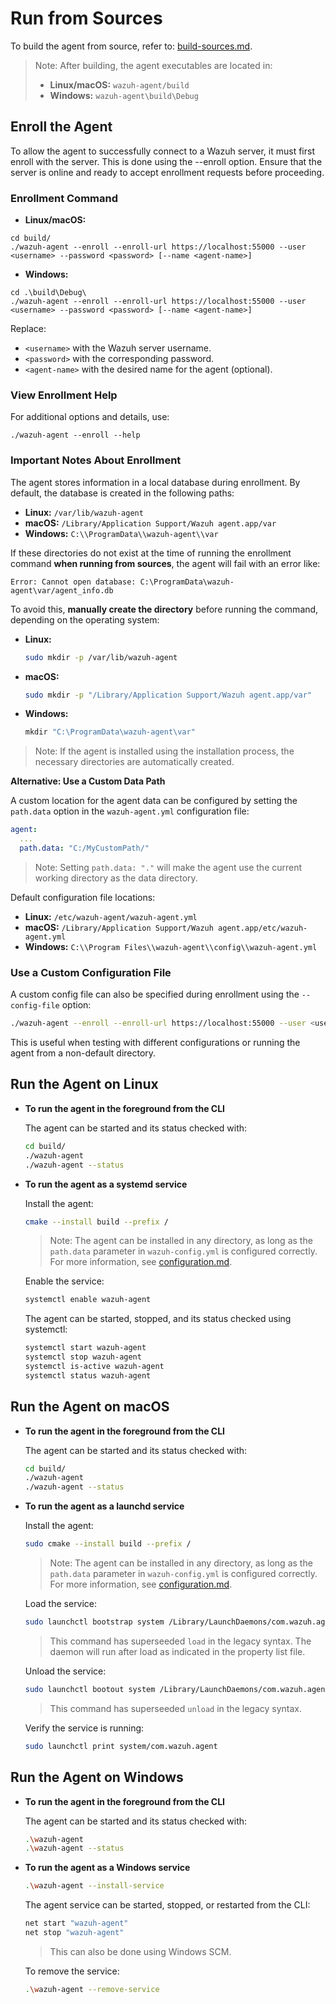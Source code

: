 # Run from Sources

To build the agent from source, refer to: [build-sources.md](./build-sources.md).

> Note: After building, the agent executables are located in:
> - **Linux/macOS:** `wazuh-agent/build`
> - **Windows:** `wazuh-agent\build\Debug`

## Enroll the Agent

To allow the agent to successfully connect to a Wazuh server, it must first enroll with the server. This is done using the --enroll option.
Ensure that the server is online and ready to accept enrollment requests before proceeding.

### Enrollment Command

- **Linux/macOS:**
```
cd build/
./wazuh-agent --enroll --enroll-url https://localhost:55000 --user <username> --password <password> [--name <agent-name>]
```

- **Windows:**
```
cd .\build\Debug\
./wazuh-agent --enroll --enroll-url https://localhost:55000 --user <username> --password <password> [--name <agent-name>]
```

Replace:

* `<username>` with the Wazuh server username.
* `<password>` with the corresponding password.
* `<agent-name>` with the desired name for the agent (optional).

### View Enrollment Help

For additional options and details, use:

```
./wazuh-agent --enroll --help
```

### Important Notes About Enrollment

The agent stores information in a local database during enrollment. By default, the database is created in the following paths:

- **Linux:** `/var/lib/wazuh-agent`
- **macOS:** `/Library/Application Support/Wazuh agent.app/var`
- **Windows:** `C:\\ProgramData\\wazuh-agent\\var`

If these directories do not exist at the time of running the enrollment command **when running from sources**, the agent will fail with an error like:

```
Error: Cannot open database: C:\ProgramData\wazuh-agent\var/agent_info.db
```

To avoid this, **manually create the directory** before running the command, depending on the operating system:

- **Linux:**
  ```bash
  sudo mkdir -p /var/lib/wazuh-agent
  ```

- **macOS:**
  ```bash
  sudo mkdir -p "/Library/Application Support/Wazuh agent.app/var"
  ```

- **Windows:**
  ```powershell
  mkdir "C:\ProgramData\wazuh-agent\var"
  ```

> Note: If the agent is installed using the installation process, the necessary directories are automatically created.

**Alternative: Use a Custom Data Path**

A custom location for the agent data can be configured by setting the `path.data` option in the `wazuh-agent.yml` configuration file:

```yaml
agent:
  ...
  path.data: "C:/MyCustomPath/"
```

> Note: Setting `path.data: "."` will make the agent use the current working directory as the data directory.

Default configuration file locations:

- **Linux:** `/etc/wazuh-agent/wazuh-agent.yml`
- **macOS:** `/Library/Application Support/Wazuh agent.app/etc/wazuh-agent.yml`
- **Windows:** `C:\\Program Files\\wazuh-agent\\config\\wazuh-agent.yml`

### Use a Custom Configuration File

A custom config file can also be specified during enrollment using the `--config-file` option:

```bash
./wazuh-agent --enroll --enroll-url https://localhost:55000 --user <username> --password <password> [--name <agent-name>] --config-file /path/to/wazuh-agent.yml
```

This is useful when testing with different configurations or running the agent from a non-default directory.

## Run the Agent on Linux

- **To run the agent in the foreground from the CLI**

    The agent can be started and its status checked with:

    ```bash
    cd build/
    ./wazuh-agent
    ./wazuh-agent --status
    ```

- **To run the agent as a systemd service**

    Install the agent:

    ```bash
    cmake --install build --prefix /
    ```

    > Note: The agent can be installed in any directory, as long as the `path.data` parameter in `wazuh-config.yml` is configured correctly. For more information, see [configuration.md](../ref/configuration.md#agent).

    Enable the service:

    ```bash
    systemctl enable wazuh-agent
    ```

    The agent can be started, stopped, and its status checked using systemctl:

    ```bash
    systemctl start wazuh-agent
    systemctl stop wazuh-agent
    systemctl is-active wazuh-agent
    systemctl status wazuh-agent
    ```

## Run the Agent on macOS

- **To run the agent in the foreground from the CLI**

    The agent can be started and its status checked with:

    ```bash
    cd build/
    ./wazuh-agent
    ./wazuh-agent --status
    ```

- **To run the agent as a launchd service**

    Install the agent:

    ```bash
    sudo cmake --install build --prefix /
    ```

    > Note: The agent can be installed in any directory, as long as the `path.data` parameter in `wazuh-config.yml` is configured correctly. For more information, see [configuration.md](../ref/configuration.md#agent).

    Load the service:

    ```bash
    sudo launchctl bootstrap system /Library/LaunchDaemons/com.wazuh.agent.plist
    ```

    > This command has superseeded `load` in the legacy syntax. The daemon will run after load as indicated
    in the property list file.

    Unload the service:

    ```bash
    sudo launchctl bootout system /Library/LaunchDaemons/com.wazuh.agent.plist
    ```

    > This command has superseeded `unload` in the legacy syntax.

    Verify the service is running:

    ```bash
    sudo launchctl print system/com.wazuh.agent
    ```

## Run the Agent on Windows

- **To run the agent in the foreground from the CLI**

    The agent can be started and its status checked with:

    ```bash
    .\wazuh-agent
    .\wazuh-agent --status
    ```

- **To run the agent as a Windows service**

    ```bash
    .\wazuh-agent --install-service
    ```

    The agent service can be started, stopped, or restarted from the CLI:

    ```bash
    net start "wazuh-agent"
    net stop "wazuh-agent"
    ```

    > This can also be done using Windows SCM.

    To remove the service:

    ```bash
    .\wazuh-agent --remove-service
    ```
